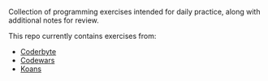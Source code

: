 Collection of programming exercises intended for daily practice, along with additional notes for review.

This repo currently contains exercises from:

 - [Coderbyte](http://coderbyte.com/CodingArea/)
 - [Codewars](http://www.codewars.com/dashboard)
 - [Koans](https://github.com/mrdavidlaing/javascript-koans)
